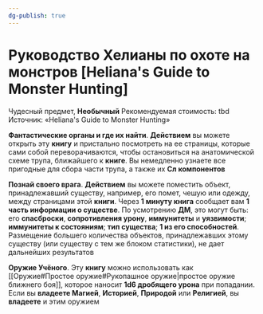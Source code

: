 ```yaml
---
dg-publish: true
---
```

# Руководство Хелианы по охоте на монстров [Heliana's Guide to Monster Hunting]

Чудесный предмет, **Необычный**
Рекомендуемая стоимость: tbd
Источник: «Heliana's Guide to Monster Hunting»

**Фантастические органы и где их найти**. **Действием** вы можете открыть эту **книгу** и пристально посмотреть на ее страницы, которые сами собой переворачиваются, чтобы остановиться на анатомической схеме трупа, ближайшего к **книге**. Вы немедленно узнаете все пригодные для сбора части трупа, а также их **Сл компонентов**

**Познай своего врага**. **Действием** вы можете поместить объект, принадлежавший существу, например, его помет, чешую или одежду, между страницами этой **книги**. Через **1 минуту книга** сообщает вам **1 часть информации о существе**. По усмотрению **ДМ**, это могут быть: его **спасброски**, **сопротивления урону**, **иммунитеты** и **уязвимости**; **иммунитеты к состояниям**; **тип существа**; **1 из его способностей**. Размещение большего количества объектов, принадлежавших этому существу (или существу с тем же блоком статистики), не дает дальнейших результатов

**Оружие Учёного**. Эту **книгу** можно использовать как [[Оружие#Простое оружие#Рукопашное оружие|простое оружие ближнего боя]], которое наносит **1d6 дробящего урона** при попадании. Если вы **владеете Магией**, **Историей**, **Природой** или **Религией**, вы **владеете** и этим оружием